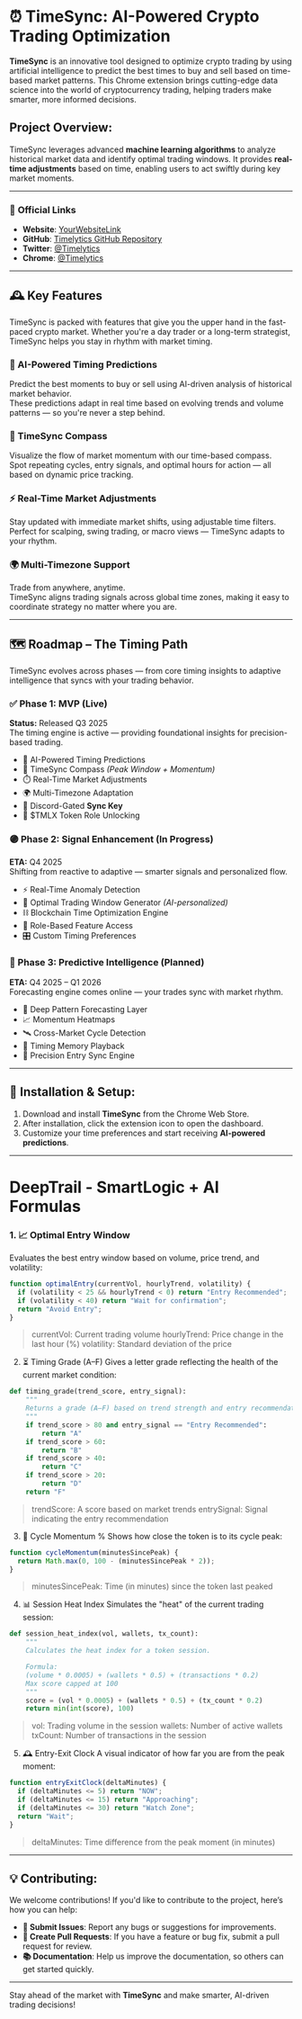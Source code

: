 # **⏰ TimeSync: AI-Powered Crypto Trading Optimization**

**TimeSync** is an innovative tool designed to optimize crypto trading by using artificial intelligence to predict the best times to buy and sell based on time-based market patterns. This Chrome extension brings cutting-edge data science into the world of cryptocurrency trading, helping traders make smarter, more informed decisions.

## **Project Overview:**

TimeSync leverages advanced **machine learning algorithms** to analyze historical market data and identify optimal trading windows. It provides **real-time adjustments** based on time, enabling users to act swiftly during key market moments.

---
### 📎 **Official Links**

- **Website**: [YourWebsiteLink](https://timelytics.app)
- **GitHub**: [Timelytics GitHub Repository](https://github.com/Timelytics/Timelytics)
- **Twitter**: [@Timelytics](https://twitter.com/Timelytics)
- **Chrome**: [@Timelytics](https://chromewebstore.google.com/detail/timelytics/bhncojenjfkjhaaldbfgmlpiammgfeil)
---

## 🕰️ Key Features

TimeSync is packed with features that give you the upper hand in the fast-paced crypto market. Whether you're a day trader or a long-term strategist, TimeSync helps you stay in rhythm with market timing.

### 🤖 AI-Powered Timing Predictions  
Predict the best moments to buy or sell using AI-driven analysis of historical market behavior.  
These predictions adapt in real time based on evolving trends and volume patterns — so you're never a step behind.

### 🧭 TimeSync Compass  
Visualize the flow of market momentum with our time-based compass.  
Spot repeating cycles, entry signals, and optimal hours for action — all based on dynamic price tracking.

### ⚡ Real-Time Market Adjustments  
Stay updated with immediate market shifts, using adjustable time filters.  
Perfect for scalping, swing trading, or macro views — TimeSync adapts to your rhythm.

### 🌍 Multi-Timezone Support  
Trade from anywhere, anytime.  
TimeSync aligns trading signals across global time zones, making it easy to coordinate strategy no matter where you are.

---
## 🗺️ Roadmap – The Timing Path

TimeSync evolves across phases — from core timing insights to adaptive intelligence that syncs with your trading behavior.

### ✅ Phase 1: MVP (Live)  
**Status:** Released Q3 2025  
The timing engine is active — providing foundational insights for precision-based trading.

- 🧠 AI-Powered Timing Predictions  
- 🧭 TimeSync Compass *(Peak Window + Momentum)*  
- ⏱️ Real-Time Market Adjustments  
- 🌍 Multi-Timezone Adaptation  
- 🔐 Discord-Gated **Sync Key**  
- 💠 $TMLX Token Role Unlocking  

### 🟣 Phase 2: Signal Enhancement (In Progress)  
**ETA:** Q4 2025  
Shifting from reactive to adaptive — smarter signals and personalized flow.

- ⚡ Real-Time Anomaly Detection  
- 📅 Optimal Trading Window Generator *(AI-personalized)*  
- ⛓️ Blockchain Time Optimization Engine  
- 🧩 Role-Based Feature Access  
- 🎛️ Custom Timing Preferences  

### 🔴 Phase 3: Predictive Intelligence (Planned)  
**ETA:** Q4 2025 – Q1 2026  
Forecasting engine comes online — your trades sync with market rhythm.

- 🧠 Deep Pattern Forecasting Layer  
- 📈 Momentum Heatmaps  
- 🛰️ Cross-Market Cycle Detection  
- 🧬 Timing Memory Playback  
- 🧭 Precision Entry Sync Engine  

---

## **🔧 Installation & Setup:**

1. Download and install **TimeSync** from the Chrome Web Store.
2. After installation, click the extension icon to open the dashboard.
3. Customize your time preferences and start receiving **AI-powered predictions**.

---

# **DeepTrail** - SmartLogic + AI Formulas

### **1. 📈 Optimal Entry Window**

Evaluates the best entry window based on volume, price trend, and volatility:

```javascript
function optimalEntry(currentVol, hourlyTrend, volatility) {
  if (volatility < 25 && hourlyTrend < 0) return "Entry Recommended";
  if (volatility < 40) return "Wait for confirmation";
  return "Avoid Entry";
}
```
> currentVol: Current trading volume
> hourlyTrend: Price change in the last hour (%)
> volatility: Standard deviation of the price

2. ⏳ Timing Grade (A–F)
Gives a letter grade reflecting the health of the current market condition:
```python
def timing_grade(trend_score, entry_signal):
    """
    Returns a grade (A–F) based on trend strength and entry recommendation.
    """
    if trend_score > 80 and entry_signal == "Entry Recommended":
        return "A"
    if trend_score > 60:
        return "B"
    if trend_score > 40:
        return "C"
    if trend_score > 20:
        return "D"
    return "F"
```
> trendScore: A score based on market trends
> entrySignal: Signal indicating the entry recommendation

3. 🔄 Cycle Momentum %
Shows how close the token is to its cycle peak:

```javascript
function cycleMomentum(minutesSincePeak) {
  return Math.max(0, 100 - (minutesSincePeak * 2));
}
```
> minutesSincePeak: Time (in minutes) since the token last peaked

4. 📊 Session Heat Index
Simulates the "heat" of the current trading session:

```python
def session_heat_index(vol, wallets, tx_count):
    """
    Calculates the heat index for a token session.

    Formula:
    (volume * 0.0005) + (wallets * 0.5) + (transactions * 0.2)
    Max score capped at 100
    """
    score = (vol * 0.0005) + (wallets * 0.5) + (tx_count * 0.2)
    return min(int(score), 100)
```
> vol: Trading volume in the session
> wallets: Number of active wallets
> txCount: Number of transactions in the session

5. 🕰️ Entry-Exit Clock
A visual indicator of how far you are from the peak moment:

```javascript
function entryExitClock(deltaMinutes) {
  if (deltaMinutes <= 5) return "NOW";
  if (deltaMinutes <= 15) return "Approaching";
  if (deltaMinutes <= 30) return "Watch Zone";
  return "Wait";
}
```
> deltaMinutes: Time difference from the peak moment (in minutes)


---
## **💡 Contributing:**

We welcome contributions! If you'd like to contribute to the project, here’s how you can help:

- **📝 Submit Issues**: Report any bugs or suggestions for improvements.
- **🔄 Create Pull Requests**: If you have a feature or bug fix, submit a pull request for review.
- **📚 Documentation**: Help us improve the documentation, so others can get started quickly.

---

Stay ahead of the market with **TimeSync** and make smarter, AI-driven trading decisions!
